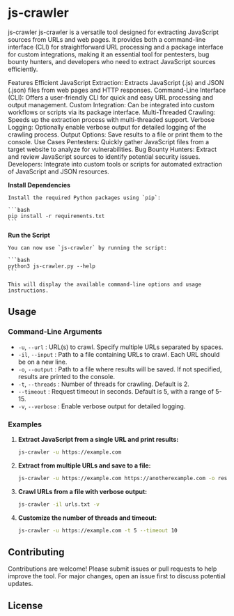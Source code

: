 # js-crawler
js-crawler
js-crawler is a versatile tool designed for extracting JavaScript sources from URLs and web pages. It provides both a command-line interface (CLI) for straightforward URL processing and a package interface for custom integrations, making it an essential tool for pentesters, bug bounty hunters, and developers who need to extract JavaScript sources efficiently.

Features
Efficient JavaScript Extraction: Extracts JavaScript (.js) and JSON (.json) files from web pages and HTTP responses.
Command-Line Interface (CLI): Offers a user-friendly CLI for quick and easy URL processing and output management.
Custom Integration: Can be integrated into custom workflows or scripts via its package interface.
Multi-Threaded Crawling: Speeds up the extraction process with multi-threaded support.
Verbose Logging: Optionally enable verbose output for detailed logging of the crawling process.
Output Options: Save results to a file or print them to the console.
Use Cases
Pentesters: Quickly gather JavaScript files from a target website to analyze for vulnerabilities.
Bug Bounty Hunters: Extract and review JavaScript sources to identify potential security issues.
Developers: Integrate into custom tools or scripts for automated extraction of JavaScript and JSON resources.

**Install Dependencies**

    Install the required Python packages using `pip`:

    ```bash
    pip install -r requirements.txt
    ```

 **Run the Script**

    You can now use `js-crawler` by running the script:

    ```bash
    python3 js-crawler.py --help
    ```

    This will display the available command-line options and usage instructions.

## Usage

### Command-Line Arguments

- `-u`, `--url` : URL(s) to crawl. Specify multiple URLs separated by spaces.
- `-il`, `--input` : Path to a file containing URLs to crawl. Each URL should be on a new line.
- `-o`, `--output` : Path to a file where results will be saved. If not specified, results are printed to the console.
- `-t`, `--threads` : Number of threads for crawling. Default is 2.
- `--timeout` : Request timeout in seconds. Default is 5, with a range of 5-15.
- `-v`, `--verbose` : Enable verbose output for detailed logging.

### Examples

1. **Extract JavaScript from a single URL and print results:**

    ```bash
    js-crawler -u https://example.com
    ```

2. **Extract from multiple URLs and save to a file:**

    ```bash
    js-crawler -u https://example.com https://anotherexample.com -o results.txt
    ```

3. **Crawl URLs from a file with verbose output:**

    ```bash
    js-crawler -il urls.txt -v
    ```

4. **Customize the number of threads and timeout:**

    ```bash
    js-crawler -u https://example.com -t 5 --timeout 10
    ```

## Contributing

Contributions are welcome! Please submit issues or pull requests to help improve the tool. For major changes, open an issue first to discuss potential updates.

## License
